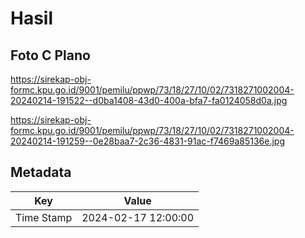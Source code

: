 # Hasil

## Foto C Plano

https://sirekap-obj-formc.kpu.go.id/9001/pemilu/ppwp/73/18/27/10/02/7318271002004-20240214-191522--d0ba1408-43d0-400a-bfa7-fa0124058d0a.jpg

https://sirekap-obj-formc.kpu.go.id/9001/pemilu/ppwp/73/18/27/10/02/7318271002004-20240214-191259--0e28baa7-2c36-4831-91ac-f7469a85136e.jpg


## Metadata

| Key        | Value               |
| ---------- | ------------------- |
| Time Stamp | 2024-02-17 12:00:00 |



